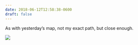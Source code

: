 ```yaml
---
date: 2018-06-12T12:58:38-0600
draft: false
---
```


As with yesterday’s map, not my exact path, but close enough.

![](/images/2018/1a75d585b0.jpg)

